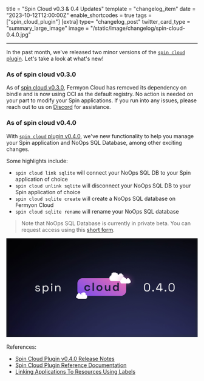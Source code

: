 title = "Spin Cloud v0.3 & 0.4 Updates"
template = "changelog_item"
date = "2023-10-12T12:00:00Z"
enable_shortcodes = true
tags = ["spin_cloud_plugin"]
[extra]
type= "changelog_post"
twitter_card_type = "summary_large_image" 
image = "/static/image/changelog/spin-cloud-0.4.0.jpg" 

---

In the past month, we've released two minor versions of the [`spin cloud` plugin](https://github.com/fermyon/cloud-plugin). Let's take a look at what's new!

### As of spin cloud v0.3.0

As of [spin cloud v0.3.0](https://github.com/fermyon/cloud-plugin/releases/tag/v0.3.0), Fermyon Cloud has removed its dependency on bindle and is now using OCI as the default registry. No action is needed on your part to modify your Spin applications. If you run into any issues, please reach out to us on [Discord](https://discord.gg/AAFNfS7NGf) for assistance.

### As of spin cloud v0.4.0

With [`spin cloud` plugin v0.4.0](https://github.com/fermyon/cloud-plugin), we've new functionality to help you manage your Spin application and NoOps SQL Database, among other exciting changes. 

Some highlights include:

* `spin cloud link sqlite` will connect your NoOps SQL DB to your Spin application of choice
* `spin cloud unlink sqlite` will disconnect your NoOps SQL DB to your Spin application of choice
* `spin cloud sqlite create` will create a NoOps SQL database on Fermyon Cloud
* `spin cloud sqlite rename` will rename your NoOps SQL database

> Note that NoOps SQL Database is currently in private beta. You can request access using this [short form](https://fibsu0jcu2g.typeform.com/to/Brv12FI0#hubspot_utk=xxxxx&hubspot_page_name=xxxxx&hubspot_page_url=xxxxx).

<img src="/static/image/changelog/spin-cloud-0.4.0.jpg" alt="Spin Cloud 0.4.0 changelog">

<!-- break -->

References:

- [Spin Cloud Plugin v0.4.0 Release Notes](https://github.com/fermyon/cloud-plugin/releases/tag/v0.4.0)
- [Spin Cloud Plugin Reference Documentation](/cloud/cloud-command-reference)
- [Linking Applications To Resources Using Labels](/cloud/linking-applications-to-resources-using-labels)
